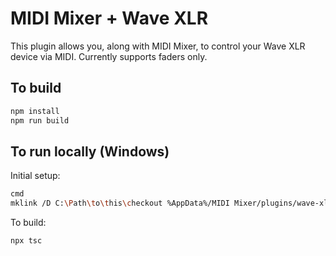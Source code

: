 # MIDI Mixer + Wave XLR

This plugin allows you, along with MIDI Mixer, to control your Wave XLR device via MIDI. Currently supports faders only.

## To build

```sh
npm install
npm run build
```

## To run locally (Windows)

Initial setup:

```sh
cmd
mklink /D C:\Path\to\this\checkout %AppData%/MIDI Mixer/plugins/wave-xlr
```

To build:

```
npx tsc
```
